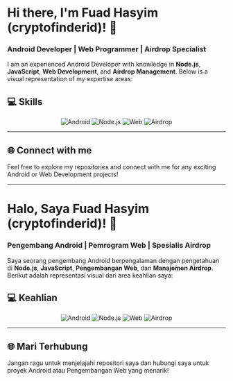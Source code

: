# Hi there, I'm Fuad Hasyim (cryptofinderid)! 👋  
### Android Developer | Web Programmer | Airdrop Specialist  

I am an experienced Android Developer with knowledge in **Node.js**, **JavaScript**, **Web Development**, and **Airdrop Management**. Below is a visual representation of my expertise areas:

## 💻 Skills  
<div align="center">

![Android](https://img.shields.io/badge/Android-30%25-brightgreen?style=for-the-badge&logo=android)
![Node.js](https://img.shields.io/badge/Node.js-20%25-brightgreen?style=for-the-badge&logo=node.js)
![Web](https://img.shields.io/badge/Web%20Development-20%25-brightgreen?style=for-the-badge&logo=javascript)
![Airdrop](https://img.shields.io/badge/Airdrop-30%25-brightgreen?style=for-the-badge&logo=blockchaindotcom)
  
</div>

---

## 🌐 Connect with me  
Feel free to explore my repositories and connect with me for any exciting Android or Web Development projects!

---

# Halo, Saya Fuad Hasyim (cryptofinderid)! 👋  
### Pengembang Android | Pemrogram Web | Spesialis Airdrop  

Saya seorang pengembang Android berpengalaman dengan pengetahuan di **Node.js**, **JavaScript**, **Pengembangan Web**, dan **Manajemen Airdrop**. Berikut adalah representasi visual dari area keahlian saya:

## 💻 Keahlian  
<div align="center">

![Android](https://img.shields.io/badge/Android-30%25-brightgreen?style=for-the-badge&logo=android)
![Node.js](https://img.shields.io/badge/Node.js-20%25-brightgreen?style=for-the-badge&logo=node.js)
![Web](https://img.shields.io/badge/Web%20Development-20%25-brightgreen?style=for-the-badge&logo=javascript)
![Airdrop](https://img.shields.io/badge/Airdrop-30%25-brightgreen?style=for-the-badge&logo=blockchaindotcom)

</div>

---

## 🌐 Mari Terhubung  
Jangan ragu untuk menjelajahi repositori saya dan hubungi saya untuk proyek Android atau Pengembangan Web yang menarik!
